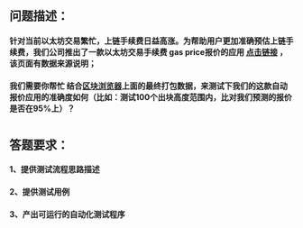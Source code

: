 
## 问题描述：

#### 针对当前以太坊交易繁忙，上链手续费日益高涨。为帮助用户更加准确预估上链手续费，我们公司推出了一款以太坊交易手续费 gas price报价的应用 [点击链接](https://www.gasnow.org/) ，该页面有数据来源说明；
#### 我们需要你帮忙 结合[区块浏览器](https://cn.etherscan.com/)上面的最终打包数据，来测试下我们的这款自动报价应用的准确度如何（比如：测试100个出块高度范围内，比对我们预测的报价是否在95%上）？

#
#

## 答题要求：
#### 1、提供测试流程思路描述
#### 2、提供测试用例
#### 3、产出可运行的自动化测试程序


